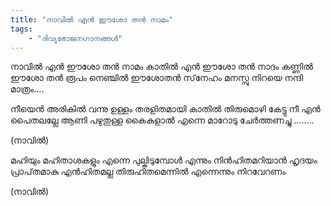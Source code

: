 ```yaml
---
title: "നാവിൽ എൻ ഈശോ തൻ നാമം"
tags:
    - "ദിവ്യഭോജനഗാനങ്ങൾ"
---
```


നാവിൽ എൻ ഈശോ തൻ നാമം
കാതിൽ എൻ ഈശോ തൻ നാദം
കണ്ണിൽ ഈശോ തൻ രൂപം
നെഞ്ചിൽ ഈശോതൻ സ്‌നേഹം
മനസ്സു നിറയെ നന്ദി മാത്രം….

നീയെൻ അരികിൽ വന്നു
ഉള്ളം തരളിതമായി
കാതിൽ തിരുമൊഴി കേട്ടു
നീ എൻ പൈതലല്ലേ
ആണി പഴുതുള്ള
കൈകളാൽ എന്നെ
മാറോടു ചേർത്തണച്ചു ……..

(നാവിൽ)

മഹിയും മഹിതാശകളും
എന്നെ പുല്കിടുമ്പോൾ
എന്നും നിൻഹിതമറിയാൻ
ഹൃദയം പ്രാപ്‌തമാകു
എൻഹിതമല്ല തിരുഹിതമെന്നിൽ
എന്നെന്നും നിറവേറണം

(നാവിൽ)
